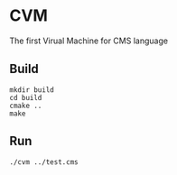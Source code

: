 # CVM
The first Virual Machine for CMS language

## Build

```
mkdir build
cd build
cmake ..
make
```

## Run

```
./cvm ../test.cms
```
